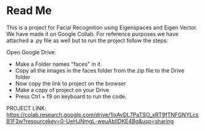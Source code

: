 # Read Me
This is a project for Facial Recognition using Eigenspaces and Eigen Vector.
We have made it on Google Collab. For reference purposes we have attached a .py file as well but to run the project follow the steps: 

Open Google Drive:

*  Make a Folder names "faces" in it.
*  Copy all the images in the faces folder from the zip file to the Drive folder
*  Now copy the link to project on the browser 
*  Make a copy of project on your Drive
*  Press Ctrl + f9 on keyboard to run the code.

PROJECT LINK: 
https://colab.research.google.com/drive/1lxAvDL7PaTSO_xRT9fTNFGNYLcsB1F3w?resourcekey=0-UeHJNmgL-weuAblIDKE4Bg&usp=sharing

